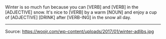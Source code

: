 Winter is so much fun because you can [VERB] and [VERB] in the [ADJECTIVE] snow.
It's nice to [VERB] by a warm [NOUN] and enjoy a cup of [ADJECTIVE] [DRINK] after [VERB-ING] in the snow all day.

---
Source: https://woojr.com/wp-content/uploads/2017/01/winter-adlibs.jpg
